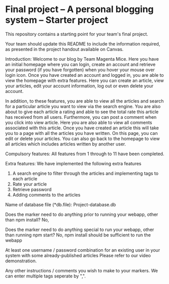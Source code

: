Final project &ndash; A personal blogging system &ndash; Starter project
==========
This repository contains a starting point for your team's final project.

Your team should update this README to include the information required, as presented in the project handout available on Canvas.

Introduction:
Welcome to our blog by Team Magenta Mice. Here you have an initial homepage where you can login, create an account and retrieve your password (if you have forgotten) when you hover your mouse over login icon. Once you have created an account and logged in, you are able to view the homepage with extra features. Here you can create an article, view your articles, edit your account information, log out or even delete your account. 

In addition, to these features, you are able to view all the articles and search for a particular article you want to view via the search engine. You are also about to give each article a rating and able to see the total rate this article has received from all users. Furthermore, you can post a comment when you click into view article. Here you are also able to view all comments associated with this article. Once you have created an article this will take you to a page with all the articles you have written. On this page, you can edit or delete your articles. You can also go back to the homepage to view all articles which includes articles written by another user.

Compulsory features:
All features from 1 through to 11 have been completed.

Extra features:
We have implemented the following extra features
1)	A search engine to filter through the articles and implementing tags to each article
2)	Rate your article
3)	Retrieve password
4)	Adding comments to the articles

Name of database file (*db.file):
Project-database.db

Does the marker need to do anything prior to running your webapp, other than npm install?
No,

Does the marker need to do anything special to run your webapp, other than running npm start? 
No, npm install should be sufficient to run the webapp

At least one username / password combination for an existing user in your system with some already-published articles 
Please refer to our video demonstration. 

Any other instructions / comments you wish to make to your markers.
We can enter multiple tags seperate by ",".






